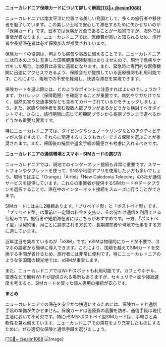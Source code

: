 **ニューカレドニア保険カードについて詳しく解説[[TG💪+ @esim1088](https://t.me/s/esim1088)]**

ニューカレドニアは南太平洋に位置する美しい島国として、多くの旅行者や移住者を魅了しています。この美しい土地で安心して滞在するために欠かせないのが「保険カード」です。日本では保険が万全であることが一般的ですが、海外では事情が異なります。ニューカレドニアでは、医療費が高いと知られるため、旅行者や長期滞在者は必ず保険加入が推奨されています。

保険カードの役割は、何よりも病気や事故に備えることです。ニューカレドニアには日本のように充実した国民健康保険制度はありませんので、現地で急病やケガをした場合、治療費は非常に高額になります。また、緊急時に専門的な医療機関に迅速にアクセスできるよう、保険会社が提携している医療機関も利用可能です。これにより、現地での不安を軽減し、快適な滞在を実現できます。

保険カードを選ぶ際には、どのようなポイントに注意すればよいのでしょうか？まず、カバレッジ（保障範囲）を確認することが重要です。病気やケガだけでなく、自然災害や交通事故なども含めてカバーされているかをチェックしましょう。また、家族や同伴者を含む複数人数プランがあるかどうかも検討すべきポイントです。さらに、旅行期間に応じて短期間プランから長期プランまで選べるかどうかも重要な要素です。

特にニューカレドニアでは、ダイビングやシュノーケリングなどのアクティビティが人気ですので、それらに関連するリスクもカバーできる保険を選ぶことが推奨されます。また、帰国後の補償や返金手続の簡便さも考慮に入れるべきです。

**ニューカレドニアの通信環境とスマホ・SIMカードの選び方**

ニューカレドニアでは、現地でのインターネット接続も非常に重要です。スマートフォンやタブレットを使って、SNSや地図アプリを使用したい方も多いでしょう。現地では主に「Orange」「Airtel」「New Caledonia Telecom」の3社が通信サービスを提供しています。これらの事業者が提供するSIMカードやデータプランを選択することで、滞在中のインターネット接続をスムーズに行うことができます。

SIMカードには主に2種類あります。「プリペイド型」と「ポストペイ型」です。「プリペイド型」は事前に一定額の料金を支払い、その分だけ通信を利用できる仕組みです。旅行者や短期滞在者にはこちらがおすすめです。一方、「ポストペイ型」は契約後、月ごとに請求される方式で、長期滞在者や現地で仕事をする方に適しています。

近年注目を集めているのが「eSIM」です。eSIMは物理的にカードが不要で、スマホの設定から簡単に導入できます。これにより、国境を越えてSIMカードを交換する手間が省けるため、旅行者には非常に便利です。特にニューカレドニアのような多国籍の観光地では、eSIMが重宝します。

また、ニューカレドニアではWi-Fiスポットも利用可能です。カフェやホテル、空港などで無料Wi-Fiが提供される場所もありますが、セキュリティ面や接続速度を考えると、SIMカードを使った個人専用の接続が安心です。

**まとめ**

ニューカレドニアでの滞在を安全かつ快適にするためには、保険カードと通信手段の準備が欠かせません。保険カードは医療費の高騰を防ぎ、通信手段は現代生活において不可欠です。特にeSIMやポストペイ型SIMカードは、手軽さと柔軟性を兼ね備えています。ニューカレドニアでの滞在をより充実したものにするために、ぜひ適切な保険と通信手段を選びましょう。

[[TG💪+ @esim1088](https://t.me/s/esim1088) ![Image](https://i.postimg.cc/Y0z9fWf4/image.png)]